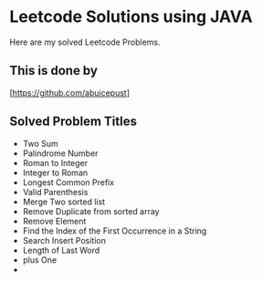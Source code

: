 # Leetcode Solutions using JAVA

Here are my solved Leetcode Problems.


## This is done by

[https://github.com/abuicepust]


## Solved Problem Titles

- Two Sum
- Palindrome Number
- Roman to Integer
- Integer to Roman
- Longest Common Prefix
- Valid Parenthesis
- Merge Two sorted list
- Remove Duplicate from sorted array
- Remove Element
- Find the Index of the First Occurrence in a String
- Search Insert Position
- Length of Last Word
- plus One
- 
